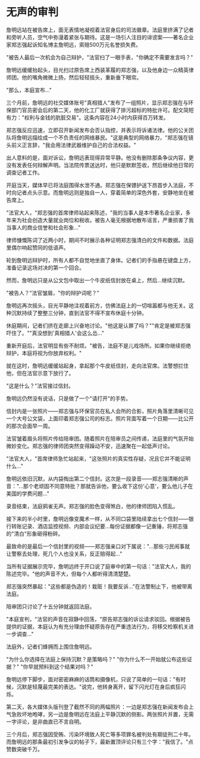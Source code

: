 # 无声的审判

詹明远站在被告席上，面无表情地凝视着法官身后的司法徽章。法庭里挤满了记者和旁听人员，空气中弥漫着紧张与期待。这是一场引人注目的诽谤案——著名企业家郑志强起诉知名博主詹明远，索赔500万元名誉损失费。

"被告人最后一次机会为自己辩护，"法官扫了一眼手表，"你确定不需要发言吗？"

詹明远缓缓抬起头，目光扫过原告席上西装革履的郑志强，以及他身边一众精英律师团。他的嘴角微微上扬，然后轻轻摇头，重新垂下眼帘。

"那么，本庭宣布..."

三个月前，詹明远的社交媒体账号"真相猎人"发布了一组照片，显示郑志强在与环保部门官员密会后的第二天，他的化工厂就获得了排污超标的特批许可。配文简短有力："权利与金钱的肮脏交易"。这条内容在24小时内获得百万转发。

郑志强反应迅速，立即召开新闻发布会否认指控，并表示将诉诸法律。他的公关团队将詹明远描绘成一个不负责任的网络暴民。"这是典型的网络暴力，"郑志强在镜头前义正言辞，"我会用法律武器维护自己的合法权益。"

出人意料的是，面对诉讼，詹明远表现得异常平静。他没有删除那条争议内容，更没有发表任何辩解声明。当法院传票送达时，他只是默默签收，然后继续他日常的调查记者工作。

开庭当天，媒体早已将法庭围得水泄不通。郑志强在保镖护送下昂首步入法庭，不时向记者点头示意。而詹明远则是独自一人，穿着简单的深色外套，安静地坐在被告席上。

"法官大人，"郑志强的首席律师站起来陈述，"我的当事人是本市著名企业家，多年来为社会创造大量就业岗位和税收。被告人毫无根据地散布谣言，严重损害了我当事人的商业信誉和社会形象..."

律师慷慨陈词了近两小时，期间不时展示各种证明郑志强清白的文件和数据。法庭里偶尔响起赞同的低语声。

轮到詹明远辩护时，所有人都不自觉地坐直了身体。记者们的手指悬在键盘上方，准备记录这场对决的第一个回合。

然而，詹明远只是从公文包中取出一个牛皮纸信封放在桌上，然后...继续沉默。

"被告人？"法官皱眉，"你的辩护词呢？"

詹明远再次摇头，目光平静地注视着前方，仿佛法庭上的一切喧嚣都与他无关。这种沉默持续了整整三分钟，直到法官不得不宣布休庭十分钟。

休庭期间，记者们挤在走廊上兴奋地讨论。"他这是认罪了吗？""肯定是被郑志强吓住了。""真没想到'真相猎人'会这么怂..."

重新开庭后，法官明显有些不耐烦。"被告，法庭不是儿戏场所。如果你继续拒绝辩护，本庭将视为你放弃权利。"

就在这时，詹明远缓缓站起身，拿起那个牛皮纸信封，走向法官席。法警想拦住他，但在法官示意下放行了。

"这是什么？"法官接过信封。

詹明远仍然没有说话，只是做了一个"请打开"的手势。

信封内是一张照片——郑志强与环保官员在私人会所的合影，照片角落里清晰可见一个大号公文袋，上面印着郑志强公司的标志。照片背面写着一个日期——比公开的那次会面早一周。

法官皱着眉头将照片传给陪审团。随着照片在陪审员之间传递，法庭里的气氛开始微妙变化。郑志强的律师团突然变得躁动不安，迅速聚在一起低声讨论。

"法官大人，"首席律师急忙站起来，"这张照片的真实性存疑，况且它并不能证明什么..."

詹明远依旧沉默，从内袋掏出第二个信封。这次是一段录音——郑志强清晰的声音："...那个老顽固不同意特批？那就告诉他，要么收下这份'心意'，要么他儿子在美国的学费问题..."

录音结束，法庭鸦雀无声。郑志强的脸色变得煞白，他的律师团陷入慌乱。

接下来的半小时里，詹明远像变魔术一样，从不同口袋里陆续拿出七个信封——银行转账记录、酒店监控视频、内部会议纪要...每份证据都像一记重锤，将郑志强的"清白"形象砸得粉碎。

最致命的是最后一个信封里的视频——郑志强亲口对下属说："...那些刁民闹事就让警察去处理，死几个人也没关系，反正赔得起..."

当所有证据展示完毕，詹明远终于开口说了庭审中的第一句话："法官大人，我的陈述完毕。"他的声音不大，但每个人都听得清清楚楚。

郑志强突然暴起："这些都是伪造的！栽赃！我要反诉..."在法警制止下，他被带离法庭。

陪审团只讨论了十五分钟就返回法庭。

"本庭宣判，"法官的声音在寂静中回荡，"原告郑志强的诉讼请求驳回。根据被告提供的证据，本庭认为有充分理由怀疑原告存在严重违法行为，将移交检察机关进一步调查..."

法庭外，记者们蜂拥而上围住詹明远。

"为什么你选择在法庭上保持沉默？是策略吗？"
"你为什么不一开始就公布这些证据？"
"你早就预料到这个结果对吗？"

詹明远停下脚步，面对密密麻麻的话筒和摄像机，只说了简单的一句话："有时候，沉默是轻蔑最完美的表达。"说完，他转身离开，留下闪光灯在身后疯狂闪烁。

第二天，各大媒体头版刊登了截然不同的两幅照片：一边是郑志强在新闻发布会上气急败坏地咆哮，另一边是詹明远在法庭上平静沉默的侧影。两张照片并置，无需一字评论，是非曲直已不言自明。

三个月后，郑志强因受贿、污染环境致人死亡等多项罪名被判处有期徒刑二十年。而詹明远的那条最初引发争议的帖子下，最新置顶评论只有三个字："我信了。"点赞数突破千万。